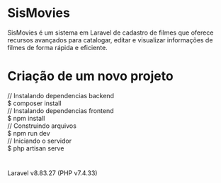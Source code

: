 # SisMovies
SisMovies é um sistema em Laravel de cadastro de filmes que oferece recursos avançados para catalogar, editar e visualizar informações de filmes de forma rápida e eficiente.

# Criação de um novo projeto
// Instalando dependencias backend  
$ composer install  
// Instalando dependencias frontend  
$ npm install  
// Construindo arquivos   
$ npm run dev  
// Iniciando o servidor  
$ php artisan serve 

#
Laravel v8.83.27 (PHP v7.4.33)
